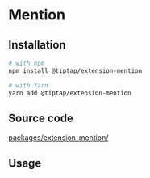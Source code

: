 # Mention

## Installation
```bash
# with npm
npm install @tiptap/extension-mention

# with Yarn
yarn add @tiptap/extension-mention
```

## Source code
[packages/extension-mention/](https://github.com/ueberdosis/tiptap-next/blob/main/packages/extension-mention/)

## Usage
<demo name="Nodes/Mention" />
